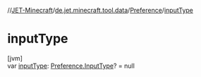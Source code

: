 //[JET-Minecraft](../../../index.md)/[de.jet.minecraft.tool.data](../index.md)/[Preference](index.md)/[inputType](input-type.md)

# inputType

[jvm]\
var [inputType](input-type.md): [Preference.InputType](-input-type/index.md)? = null
